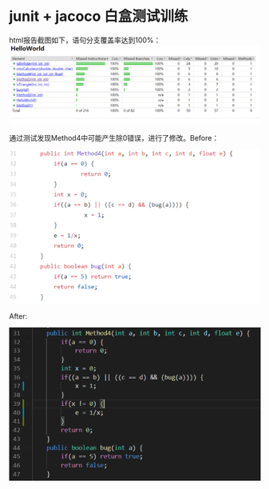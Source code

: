 # junit + jacoco  白盒测试训练

html报告截图如下，语句分支覆盖率达到100%：
![report](https://github.com/gyg128/White_Box_Test/blob/master/IMG/report.png)
  

  
通过测试发现Method4中可能产生除0错误，进行了修改。Before：

![before](https://github.com/gyg128/White_Box_Test/blob/master/IMG/before.png)

After:

![after](https://github.com/gyg128/White_Box_Test/blob/master/IMG/after.png)
